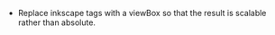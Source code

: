 * Replace inkscape <width> <height> tags with a viewBox so that the result is scalable rather than absolute.
